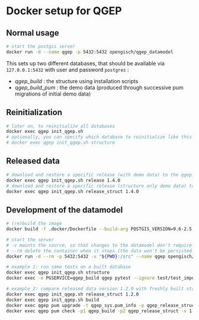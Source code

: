 Docker setup for QGEP
=========================

Normal usage
----------------

```bash
# start the postgis server
docker run -d --name qgep -p 5432:5432 opengisch/qgep_datamodel
```

This sets up two different databases, that should be available via `127.0.0.1:5432` with user and password `postgres` :

- *qgep_build* : the structure using installation scripts
- *qgep_build_pum* : the demo data (produced through successive pum migrations of initial demo data)

Reinitialization
----------------

```bash
# later on, to reinitialize all databases
docker exec qgep init_qgep.sh
# optionally, you can specify which database to reinitialize like this 
# docker exec qgep init_qgep.sh structure
```

Released data
----------------

```bash
# download and restore a specific release (with demo data) to the qgep_release database
docker exec qgep init_qgep.sh release 1.4.0
# download and restore a specific release (structure only demo data) to the qgep_release_struct database
docker exec qgep init_qgep.sh release_struct 1.4.0
```

Development of the datamodel
----------------

```bash
# (re)build the image
docker build -f .docker/Dockerfile --build-arg POSTGIS_VERSION=9.6-2.5 --tag opengisch/qgep_datamodel .

# start the server
# -v mounts the source, so that changes to the datamodel don't require rebuild
# --rm delete the container when it stops (the data won't be persisted !)
docker run -d --rm -p 5432:5432 -v "${PWD}:/src" --name qgep opengisch/qgep_datamodel

# example 1: run some tests on a built database
docker exec qgep init_qgep.sh structure
docker exec -e PGSERVICE=qgep_build qgep pytest --ignore test/test_import.py

# example 2: compare released data version 1.2.0 with freshly built structure
docker exec qgep init_qgep.sh release_struct 1.2.0
docker exec qgep init_qgep.sh build
docker exec qgep pum upgrade -t qgep_sys.pum_info -p qgep_release_struct -d delta -v int SRID 2056
docker exec qgep pum check -p1 qgep_build -p2 qgep_release_struct -v 1
```
